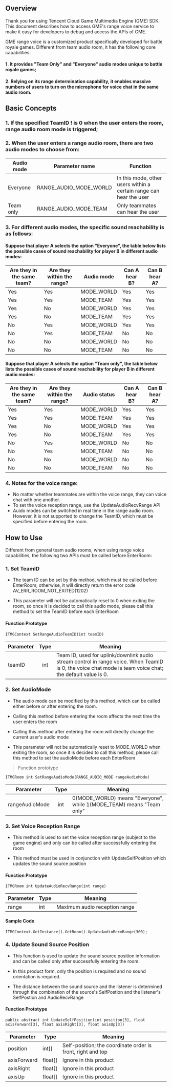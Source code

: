 ## Overview

Thank you for using Tencent Cloud Game Multimedia Engine (GME) SDK. This document describes how to access GME's range voice service to make it easy for developers to debug and access the APIs of GME.


GME range voice is a customized product specifically developed for battle royale games. Different from team audio room, it has the following core capabilities:

#### 1. It provides "Team Only" and "Everyone" audio modes unique to battle royale games;

#### 2. Relying on its range determination capability, it enables massive numbers of users to turn on the microphone for voice chat in the same audio room.


## Basic Concepts

### 1. If the specified TeamID ! is 0 when the user enters the room, range audio room mode is triggered;

### 2. When the user enters a range audio room, there are two audio modes to choose from:

| Audio mode | Parameter name | Function |
| -------- | ---------------------- | -------------------------------------------- |
| Everyone | RANGE_AUDIO_MODE_WORLD | In this mode, other users within a certain range can hear the user |
| Team only | RANGE_AUDIO_MODE_TEAM | Only teammates can hear the user |

### 3. For different audio modes, the specific sound reachability is as follows:

  #### Suppose that player A selects the option "Everyone", the table below lists the possible cases of sound reachability for player B in different audio modes:

  | Are they in the same team?	| Are they within the range? 	| Audio mode	| Can A hear B? 	| Can B hear A?	|
  | -----------------	| ------------ | ------------ |--------------------------	|--------------------------	|
  | Yes 		| Yes 		 	|MODE_WORLD	| Yes		| Yes		|
  | Yes		| Yes		 	|MODE_TEAM	| Yes		| Yes		|
  | Yes		| No		 	|MODE_WORLD	| Yes		| Yes		|
  | Yes		| No		 	|MODE_TEAM	| Yes		| Yes		|
  | No 		| Yes		 	|MODE_WORLD	| Yes		| Yes		|
  | No		| Yes			|MODE_TEAM	| No	| No	|
  | No		| No		 	|MODE_WORLD	| No	| No	|
  | No		| No			|MODE_TEAM	| No	| No	|

  #### Suppose that player A selects the option "Team only", the table below lists the possible cases of sound reachability for player B in different audio modes:

  | Are they in the same team?	| Are they within the range? 	| Audio status	| Can A hear B? 	| Can B hear A?	|
  | -----------------	| ------------ | ------------ |--------------------------	|--------------------------	|
  | Yes 		| Yes 		 	|MODE_WORLD	| Yes		| Yes		|
  | Yes		| Yes		 	|MODE_TEAM	| Yes		| Yes		|
  | Yes		| No		 	|MODE_WORLD	| Yes		| Yes		|
  | Yes		| No		 	|MODE_TEAM	| Yes		| Yes		|
  | No		| Yes		 	|MODE_WORLD	| No	| No	|
  | No		| Yes			|MODE_TEAM	| No	| No	|
  | No		| No		 	|MODE_WORLD	| No	| No	|
  | No		| No			|MODE_TEAM	| No	| No	|


### 4. Notes for the voice range:
  - No matter whether teammates are within the voice range, they can voice chat with one another.
  - To set the voice reception range, use the UpdateAudioRecvRange API
  - Auido modes can be switched in real time in the range audio room. However, it is not supported to change the TeamID, which must be specified before entering the room.




## How to Use

Different from general team audio rooms, when using range voice capabilities, the following two APIs must be called before EnterRoom:

### 1. Set TeamID

- The team ID can be set by this method, which must be called before EnterRoom; otherwise, it will directly return the error code AV_ERR_ROOM_NOT_EXITED(1202)

- This parameter will not be automatically reset to 0 when exiting the room, so once it is decided to call this audio mode, please call this method to set the TeamID before each EnterRoom

#### Function Prototype
```
ITMGContext SetRangeAudioTeamID(int teamID)
```

| Parameter | Type | Meaning |
| ------------- |:-------------:|-------------
| teamID | int | Team ID, used for uplink/downlink audio stream control in range voice.				 When TeamID is 0, the voice chat mode is team voice chat; the default value is 0.

### 2. Set AudioMode

- The audio mode can be modified by this method, which can be called either before or after entering the room.

- Calling this method before entering the room affects the next time the user enters the room

- Calling this method after entering the room will directly change the current user's audio mode

- This parameter will not be automatically reset to MODE_WORLD when exiting the room, so once it is decided to call this method, please call this method to set the audioMode before each EnterRoom

> Function prototype
  
```
ITMGRoom int SetRangeAudioMode(RANGE_AUDIO_MODE rangeAudioMode)
```

| Parameter | Type | Meaning |
| ------------- |:-------------:|-------------|
| rangeAudioMode | int | 0(MODE_WORLD) means "Everyone", while 1(MODE_TEAM) means "Team only" |


### 3. Set Voice Reception Range

- This method is used to set the voice reception range (subject to the game engine) and only can be called after successfully entering the room
  
- This method must be used in conjunction with UpdateSelfPosition which updates the sound source position

#### Function Prototype 

```
ITMGRoom int UpdateAudioRecvRange(int range)
```

| Parameter | Type | Meaning |
| ------------- |-------------|-------------|
| range |int | Maximum audio reception range |				

#### Sample Code  

```
ITMGContext.GetInstance().GetRoom().UpdateAudioRecvRange(300);
```

### 4. Update Sound Source Position

- This function is used to update the sound source position information and can be called only after successfully entering the room.

- In this product form, only the position is required and no sound orientation is required.

- The distance between the sound source and the listener is determined through the combination of the source's SelfPostion and the listener's SelfPostion and AudioRecvRange


#### Function Prototype

```
public abstract int UpdateSelfPosition(int position[3], float axisForward[3], float axisRight[3], float axisUp[3])
```

| Parameter | Type | Meaning |
| ------------- |-------------|-------------|
| position   	|int[]		| Self-position; the coordinate order is front, right and top |
| axisForward   |float[]  	| Ignore in this product |
| axisRight    	|float[]  	| Ignore in this product |
| axisUp    	|float[]  	| Ignore in this product |